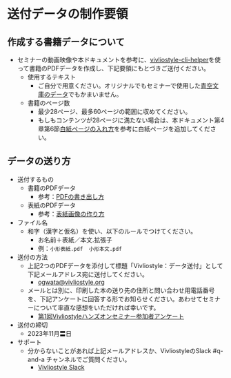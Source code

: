 # 送付データの制作要領

## 作成する書籍データについて

- セミナーの動画映像や本ドキュメントを参考に、[vivliostyle-cli-helper](https://vivliostyle.github.io/vivliostyle-cli-helper-doc/#/ja/2-introduction-to-vivliostyle/2-installing-extension)を使って書籍のPDFデータを作成し、下記要領にもとづきご送付ください。
  - 使用するテキスト
    - ご自分で用意ください。オリジナルでもセミナーで使用した[青空文庫のデータ](https://www.aozora.gr.jp/cards/000081/files/456_15050.html)でもかまいません。
  - 書籍のページ数
    - 最少28ページ、最多60ページの範囲に収めてください。
    - もしもコンテンツが28ページに満たない場合は、本ドキュメント第4章第6節[白紙ページの入れ方](https://vivliostyle.github.io/vivliostyle-cli-helper-doc/#/ja/4-create-your-book-in-vivliostyle-2/6-how-to-make-a-colophon#%E7%99%BD%E7%B4%99%E3%83%9A%E3%83%BC%E3%82%B8%E3%81%AE%E5%85%A5%E3%82%8C%E6%96%B9%EF%BC%882450%EF%BC%89)を参考に白紙ページを追加してください。

 ## データの送り方
  - 送付するもの
    - 書籍のPDFデータ
      - 参考：[PDFの書き出し方](https://vivliostyle.github.io/vivliostyle-cli-helper-doc/#/ja/4-create-your-book-in-vivliostyle-2/4-how-to-output-pdf)
    - 表紙のPDFデータ
      - 参考：[表紙画像の作り方](https://vivliostyle.github.io/vivliostyle-cli-helper-doc/#/ja/4-create-your-book-in-vivliostyle-2/5-how-to-include-illustrations)
  - ファイル名
      - 和字（漢字と仮名）を使い、以下のルールでつけてください。
        - お名前＋表紙／本文.拡張子
        - 例：`小形表紙.pdf`　`小形本文.pdf`
  - 送付の方法
    - 上記2つのPDFデータを添付して標題「Vivliostyle：データ送付」として下記メールアドレス宛に送付してください。
      - [ogwata@vivliostyle.org](mailto:ogwata@vivliostyle.org)
    - メールとは別に、印刷した本の送り先の住所と問い合わせ用電話番号を、下記アンケートに回答する形でお知らせください。あわせてセミナーについて率直な感想をいただければ幸いです。
      - [第1回Vivliostyleハンズオンセミナー参加者アンケート](https://docs.google.com/forms/d/e/1FAIpQLSeXhmizJS-1l149CJ73x2ZZ5qSqJyOylSw4Xw-iw3B-9W2ajw/viewform?usp=pp_url)
  - 送付の締切
    - 2023年11月〓日
  - サポート
    - 分からないことがあれば上記メールアドレスか、VivliostyleのSlack #q-and-a チャンネルでご質問ください。
      - [Vivliostyle Slack](https://join.slack.com/t/vivliostyle/shared_invite/enQtNzc1NjE4ODk1ODI5LWQxZjM4YTZjMmQ0ZTUyNmUyOGZlMzIwZjQ5OWYwYjkyZDZmOTIwNGMwOWU5NDc0NjE5OTAyMmVhZTRhYTAyNWQ)